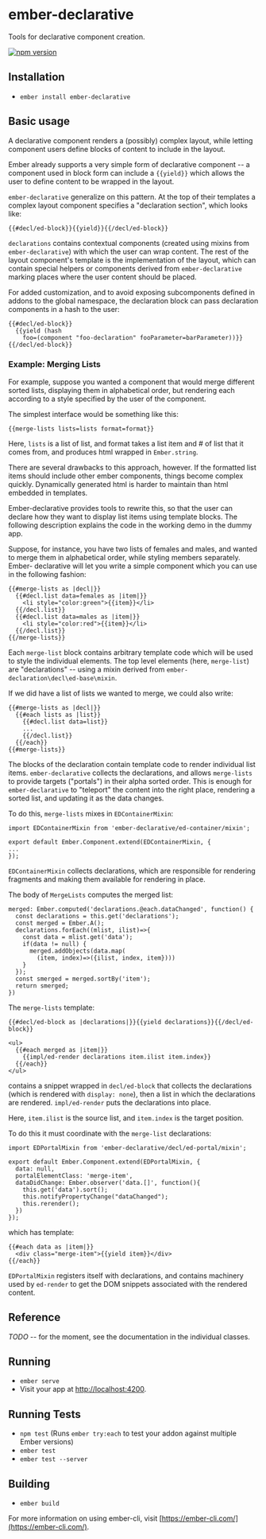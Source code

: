 # ember-declarative

Tools for declarative component creation.

[![npm version](https://badge.fury.io/js/ember-declarative.svg)](https://badge.fury.io/js/ember-declarative)

## Installation

*  `ember install ember-declarative`

## Basic usage

A declarative component renders a (possibly) complex layout, while letting
component users define blocks of content to include in the layout.

Ember already supports a very simple form of declarative component -- a
component used in block form can include a `{{yield}}` which allows the
user to define content to be wrapped in the layout.

`ember-declarative` generalize on this pattern.  At the top of their templates
a complex layout component specifies a "declaration section", which looks like:

    {{#decl/ed-block}}{{yield}}{{/decl/ed-block}}

`declarations` contains contextual components (created using mixins from
`ember-declarative`) with which the user can wrap content. The rest of the
layout component's template is the implementation of the layout, which
can contain special helpers or components derived from `ember-declarative`
marking places where the user content should be placed.

For added customization, and to avoid exposing subcomponents defined
in addons to the global namespace, the declaration block can pass declaration
components in a hash to the user:

    {{#decl/ed-block}}
      {{yield (hash
        foo=(component "foo-declaration" fooParameter=barParameter))}}
    {{/decl/ed-block}}

### Example: Merging Lists

For example, suppose you wanted a component that would merge
different sorted lists, displaying them in alphabetical order, but rendering
each according to a style specified by the user of the component.

The simplest interface would be something like this:

    {{merge-lists lists=lists format=format}}

Here, `lists` is a list of list, and format takes a list item and # of
list that it comes from, and produces html wrapped in `Ember.string`.

There are several drawbacks to this approach, however. If the formatted list
items should include other ember components, things become complex  quickly.
Dynamically generated html is harder to maintain than html embedded in
templates.

Ember-declarative provides tools to rewrite this, so that the user can declare
how they want to display list items using template blocks. The following
description explains the code in the working demo in the dummy app. 

Suppose, for instance, you have two lists of females and males, and wanted to
merge them in alphabetical order, while styling members separately. Ember-
declarative will let you write a simple component which you can use in the
following fashion:

    {{#merge-lists as |decl|}}
      {{#decl.list data=females as |item|}}
        <li style="color:green">{{item}}</li>
      {{/decl.list}}
      {{#decl.list data=males as |item|}}
        <li style="color:red">{{item}}</li>
      {{/decl.list}}
    {{/merge-lists}}

Each `merge-list` block contains arbitrary template code which will be used
to style the individual elements. The top level elements (here, `merge-list`)
are "declarations" -- using a mixin derived from 
`ember-declaration\decl\ed-base\mixin`. 

If we did have a list of lists we wanted to merge, we could also write:

    {{#merge-lists as |decl|}}
      {{#each lists as |list}}
        {{#decl.list data=list}}
        ...
        {{/decl.list}}
      {{/each}}
    {{#merge-lists}}

The blocks of the declaration contain template code to render individual 
list items. `ember-declarative` collects the declarations, and allows 
`merge-lists` to provide targets ("portals") in their alpha sorted order.
This is enough for `ember-declarative` to "teleport" the content into the 
right place, rendering a sorted list, and updating it as the data changes.

To do this, `merge-lists` mixes in `EDContainerMixin`:

    import EDContainerMixin from 'ember-declarative/ed-container/mixin';

    export default Ember.Component.extend(EDContainerMixin, {
    ...
    });

`EDContainerMixin` collects declarations, which are responsible for rendering
fragments and making them available for rendering in place.

The body of `MergeLists` computes the merged list:

    merged: Ember.computed('declarations.@each.dataChanged', function() {
      const declarations = this.get('declarations');
      const merged = Ember.A();
      declarations.forEach((mlist, ilist)=>{
        const data = mlist.get('data');
        if(data != null) {
          merged.addObjects(data.map(
            (item, index)=>({ilist, index, item})))
        }
      });
      const smerged = merged.sortBy('item');
      return smerged;
    })

The `merge-lists` template:

    {{#decl/ed-block as |declarations|}}{{yield declarations}}{{/decl/ed-block}}

    <ul>
      {{#each merged as |item|}}
        {{impl/ed-render declarations item.ilist item.index}}
      {{/each}}
    </ul>

contains a snippet wrapped in `decl/ed-block` that collects the
declarations (which is rendered with `display: none`), then a list
in which the declarations are rendered. `impl/ed-render` puts the
declarations into place.

Here, `item.ilist` is the source list, and `item.index` is the target 
position.

To do this it must coordinate with the `merge-list` declarations:

    import EDPortalMixin from 'ember-declarative/decl/ed-portal/mixin';

    export default Ember.Component.extend(EDPortalMixin, {
      data: null,
      portalElementClass: 'merge-item',
      dataDidChange: Ember.observer('data.[]', function(){
        this.get('data').sort();
        this.notifyPropertyChange("dataChanged");
        this.rerender();
      })
    });

which has template:

    {{#each data as |item|}}
      <div class="merge-item">{{yield item}}</div>
    {{/each}}

`EDPortalMixin` registers itself with declarations, and contains machinery
used by `ed-render` to get the DOM snippets associated with the rendered content.

## Reference

*TODO* -- for the moment, see the documentation in the individual classes.




## Running

* `ember serve`
* Visit your app at [http://localhost:4200](http://localhost:4200).

## Running Tests

* `npm test` (Runs `ember try:each` to test your addon against multiple Ember versions)
* `ember test`
* `ember test --server`

## Building

* `ember build`

For more information on using ember-cli, visit [https://ember-cli.com/](https://ember-cli.com/).
